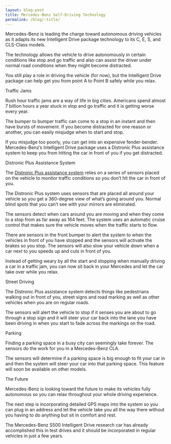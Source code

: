 ```yaml
---
layout: blog-post
title: Mercedes-Benz Self-Driving Technology
permalink: /blog/:title/
---
```


<p>Mercedes-Benz is leading the charge toward autonomous driving vehicles as it adapts its new Intelligent Drive package technology to its C, E, S, and CLS-Class models.</p>

<p>The technology allows the vehicle to drive autonomously in certain conditions like stop and go traffic and also can assist the driver under normal road conditions when they might become distracted.</p>

<p>You still play a role in driving the vehicle (for now), but the Intelligent Drive package can help get you from point A to Point B safely while you relax.</p>

<p>Traffic Jams</p>

<p>Rush hour traffic jams are a way of life in big cities. Americans spend almost 7 billion hours a year stuck in stop and go traffic and it is getting worse every year.</p>

<p>The bumper to bumper traffic can come to a stop in an instant and then have bursts of movement. If you become distracted for one reason or another, you can easily misjudge when to start and stop.</p>

<p>If you misjudge too poorly, you can get into an expensive fender-bender. Mercedes-Benz’s Intelligent Drive package uses a Distronic Plus assistance system to keep you from hitting the car in front of you if you get distracted.</p>

<p>Distronic Plus Assistance System</p>

<p>The <a href="{{ site.url }}/blog/mercedes-benz-drive-assist-technology/">Distronic Plus assistance system</a> relies on a series of sensors placed on the vehicle to monitor traffic conditions so you don’t hit the car in front of you.</p>

<p>The Distronic Plus system uses sensors that are placed all around your vehicle so you get a 360-degree view of what’s going around you. Normal blind spots that you can’t see with your mirrors are eliminated.</p>

<p>The sensors detect when cars around you are moving and when they come to a stop from as far away as 164 feet. The system uses an automatic cruise control that makes sure the vehicle moves when the traffic starts to flow.</p>

<p>There are sensors in the front bumper to alert the system to when the vehicles in front of you have stopped and the sensors will activate the brakes so you stop. The sensors will also slow your vehicle down when a car next to you speeds up and cuts in front of you.</p>

<p>Instead of getting weary by all the start and stopping when manually driving a car in a traffic jam, you can now sit back in your Mercedes and let the car take over while you relax.</p>

<p>Street Driving</p>

<p>The Distronic Plus assistance system detects things like pedestrians walking out in front of you, street signs and road marking as well as other vehicles when you are on regular roads.</p>

<p>The sensors will alert the vehicle to stop if it senses you are about to go through a stop sign and it will steer your car back into the lane you have been driving in when you start to fade across the markings on the road.</p>

<p>Parking</p>

<p>Finding a parking space in a busy city can seemingly take forever. The sensors do the work for you in a Mercedes-Benz CLA.</p>

<p>The sensors will determine if a parking space is big enough to fit your car in and then the system will steer your car into that parking space. This feature will soon be available on other models.</p>

<p>The Future</p>

<p>Mercedes-Benz is looking toward the future to make its vehicles fully autonomous so you can relax throughout your whole driving experience.</p>

<p>The next step is incorporating detailed GPS maps into the system so you can plug in an address and let the vehicle take you all the way there without you having to do anything but sit in comfort and rest.</p>

<p>The Mercedes-Benz S500 Intelligent Drive research car has already accomplished this in test drives and it should be incorporated in regular vehicles in just a few years.</p>
